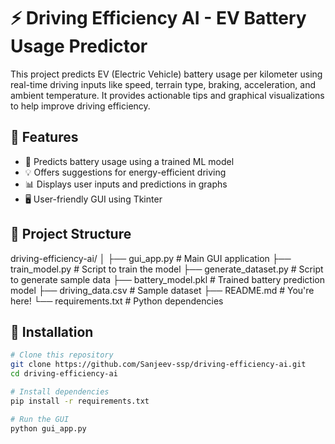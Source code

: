 # ⚡ Driving Efficiency AI - EV Battery Usage Predictor

This project predicts EV (Electric Vehicle) battery usage per kilometer using real-time driving inputs like speed, terrain type, braking, acceleration, and ambient temperature. It provides actionable tips and graphical visualizations to help improve driving efficiency.



## 🧠 Features

- 🔋 Predicts battery usage using a trained ML model
- 💡 Offers suggestions for energy-efficient driving
- 📊 Displays user inputs and predictions in graphs
- 🖥️ User-friendly GUI using Tkinter


## 📁 Project Structure

driving-efficiency-ai/
│
├── gui_app.py # Main GUI application
├── train_model.py # Script to train the model
├── generate_dataset.py # Script to generate sample data
├── battery_model.pkl # Trained battery prediction model
├── driving_data.csv # Sample dataset
├── README.md # You're here!
└── requirements.txt # Python dependencies

## 🔧 Installation

```bash
# Clone this repository
git clone https://github.com/Sanjeev-ssp/driving-efficiency-ai.git
cd driving-efficiency-ai

# Install dependencies
pip install -r requirements.txt

# Run the GUI
python gui_app.py

